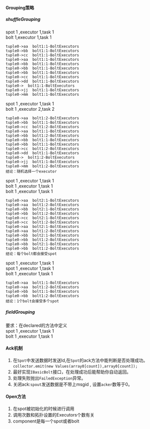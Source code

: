 #### Grouping策略
##### shuffleGrouping
spot 1 ,executor 1,task 1  
bolt 1,executor 1,task 1  

```
tuple0->aa  bolt1:1-BoltExecutors
tuple0->bb  bolt1:1-BoltExecutors
tuple0->cc  bolt1:1-BoltExecutors
tuple0->aa  bolt1:1-BoltExecutors
tuple0->bb  bolt1:1-BoltExecutors
tuple0->bb  bolt1:1-BoltExecutors
tuple0->bb  bolt1:1-BoltExecutors
tuple0->cc  bolt1:1-BoltExecutors
tuple0->dd  bolt1:1-BoltExecutors
tuple0->  bolt1:1-BoltExecutors
tuple0->jj  bolt1:1-BoltExecutors
tuple0->mm  bolt1:1-BoltExecutors
```

spot 1 ,executor 1,task 1  
bolt 1 ,executor 2,task 2 
```
tuple0->aa  bolt1:2-BoltExecutors
tuple0->bb  bolt1:1-BoltExecutors
tuple0->cc  bolt1:2-BoltExecutors
tuple0->aa  bolt1:1-BoltExecutors
tuple0->bb  bolt1:2-BoltExecutors
tuple0->bb  bolt1:1-BoltExecutors
tuple0->bb  bolt1:1-BoltExecutors
tuple0->cc  bolt1:2-BoltExecutors
tuple0->dd  bolt1:1-BoltExecutors
tuple0->  bolt1:2-BoltExecutors
tuple0->jj  bolt1:1-BoltExecutors
tuple0->mm  bolt1:2-BoltExecutors
结论：随机选择一个executor
```

spot 1 ,executor 1,task 1  
bolt  1 ,executor 1,task 1  
bolt  1 ,executor 1,task 1   
```
tuple0->aa  bolt2:1-BoltExecutors
tuple0->aa  bolt1:2-BoltExecutors
tuple0->bb  bolt2:1-BoltExecutors
tuple0->bb  bolt1:2-BoltExecutors
tuple0->cc  bolt2:1-BoltExecutors
tuple0->cc  bolt1:2-BoltExecutors
tuple0->aa  bolt2:1-BoltExecutors
tuple0->aa  bolt1:2-BoltExecutors
tuple0->bb  bolt2:1-BoltExecutors
tuple0->bb  bolt1:2-BoltExecutors
tuple0->bb  bolt2:1-BoltExecutors
tuple0->bb  bolt1:2-BoltExecutors
结论：每个bolt都会接受spot
```
spot 1 ,executor 1,task 1  
spot 1 ,executor 1,task 1  
bolt  1 ,executor 1,task 1  
```
tuple0->aa  bolt1:1-BoltExecutors
tuple0->aa  bolt1:2-BoltExecutors
tuple0->bb  bolt1:1-BoltExecutors
tuple0->bb  bolt1:2-BoltExecutors
结论：1个bolt会接受多个spot
```

##### fieldGrouping
要求：在declared的方法中定义  
spot 1 ,executor 1,task 1  
bolt  1 ,executor 1,task 1  

#### Ack机制
1. 在`Spot`中发送数据时发送Id,在`Spot`的ack方法中能判断是否处理成功。  
`collector.emit(new Values(array0[count]),array0[count]);`
2. 最好实现`IBasicBolt`接口，在处理成功后能帮助你自动返回。
3. 处理失败抛出`FailedException`异常。
3. 关闭ack:`spout`发送数据是不带上msgid ,  设置`acker`数等于0。

#### Open方法
1. 在spot被初始化的时候进行调用
2. 调用次数和拓扑设置的Executors个数有关
3. component是每一个spot或者bolt
